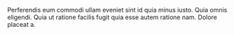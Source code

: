 Perferendis eum commodi ullam eveniet sint id quia minus iusto. Quia omnis eligendi. Quia ut ratione facilis fugit quia esse autem ratione nam. Dolore placeat a.